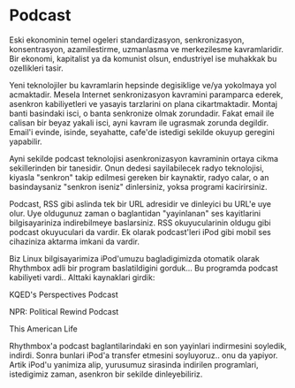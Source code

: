 # Podcast

Eski ekonominin temel ogeleri standardizasyon, senkronizasyon, konsentrasyon, azamilestirme, uzmanlasma ve merkezilesme kavramlaridir. Bir ekonomi, kapitalist ya da komunist olsun, endustriyel ise muhakkak bu ozellikleri tasir.

Yeni teknolojiler bu kavramlarin hepsinde degisiklige ve/ya yokolmaya yol acmaktadir. Mesela Internet senkronizasyon kavramini paramparca ederek, asenkron kabiliyetleri ve yasayis tarzlarini on plana cikartmaktadir. Montaj banti basindaki isci, o banta senkronize olmak zorundadir. Fakat email ile calisan bir beyaz yakali isci, ayni kavram ile ugrasmak zorunda degildir. Email'i evinde, isinde, seyahatte, cafe'de istedigi sekilde okuyup geregini yapabilir.

Ayni sekilde podcast teknolojisi asenkronizasyon kavraminin ortaya cikma sekillerinden bir tanesidir. Onun dedesi sayilabilecek radyo teknolojisi, kiyasla "senkron" takip edilmesi gereken bir kaynaktir, radyo calar, o an basindaysaniz "senkron iseniz" dinlersiniz, yoksa programi kacirirsiniz.

Podcast, RSS gibi aslinda tek bir URL adresidir ve dinleyici bu URL'e uye olur. Uye oldugunuz zaman o baglantidan "yayinlanan" ses kayitlarini bilgisayariniza indirebilmeye baslarsiniz. RSS okuyucularinin oldugu gibi podcast okuyuculari da vardir. Ek olarak podcast'leri iPod gibi mobil ses cihaziniza aktarma imkani da vardir.

Biz Linux bilgisayarimiza iPod'umuzu bagladigimizda otomatik olarak Rhythmbox adli bir program baslatildigini gorduk... Bu programda podcast kabiliyeti vardi.. Alttaki kaynaklari girdik:

KQED's Perspectives Podcast

NPR: Political Rewind Podcast

This American Life

Rhythmbox'a podcast baglantilarindaki en son yayinlari indirmesini soyledik, indirdi. Sonra bunlari iPod'a transfer etmesini soyluyoruz.. onu da yapiyor. Artik iPod'u yanimiza alip, yurusumuz sirasinda indirilen programlari, istedigimiz zaman, asenkron bir sekilde dinleyebiliriz.



